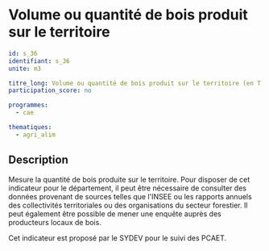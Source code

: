 # Volume ou quantité de bois produit sur le territoire

```yaml
id: s_36
identifiant: s_36
unite: m3

titre_long: Volume ou quantité de bois produit sur le territoire (en T et/ou m3)
participation_score: no

programmes:
  - cae

thematiques:
  - agri_alim
```
## Description
Mesure la quantité de bois produite sur le territoire. Pour disposer de cet indicateur pour le département, il peut être nécessaire de consulter des données provenant de sources telles que l'INSEE ou les rapports annuels des collectivités territoriales ou des organisations du secteur forestier. Il peut également être possible de mener une enquête auprès des producteurs locaux de bois.

Cet indicateur est proposé par le SYDEV pour le suivi des PCAET.

